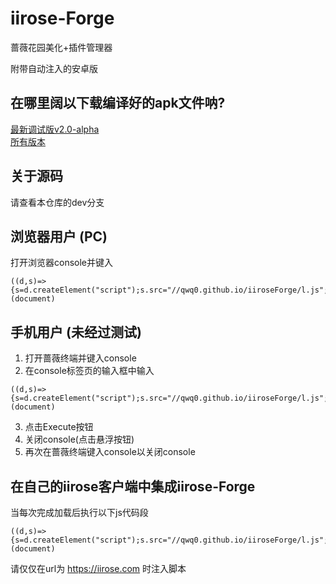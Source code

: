 # iirose-Forge
蔷薇花园美化+插件管理器   

附带自动注入的安卓版   
## 在哪里阔以下载编译好的apk文件呐?
[最新调试版v2.0-alpha](https://github.com/qwq0/iiroseForge/releases/download/v2.0-alpha/iirose-forge-v2.0-alpha-debug.apk)   
[所有版本](https://github.com/qwq0/iiroseForge/releases)   

## 关于源码
请查看本仓库的dev分支


## 浏览器用户 (PC)
打开浏览器console并键入   
```
((d,s)=>{s=d.createElement("script");s.src="//qwq0.github.io/iiroseForge/l.js";d.body.appendChild(s);})(document)
```


## 手机用户 (未经过测试)
1. 打开蔷薇终端并键入console   
2. 在console标签页的输入框中输入   
```
((d,s)=>{s=d.createElement("script");s.src="//qwq0.github.io/iiroseForge/l.js";d.body.appendChild(s);})(document)
```
3. 点击Execute按钮
4. 关闭console(点击悬浮按钮)
5. 再次在蔷薇终端键入console以关闭console


## 在自己的iirose客户端中集成iirose-Forge   
当每次完成加载后执行以下js代码段   
```
((d,s)=>{s=d.createElement("script");s.src="//qwq0.github.io/iiroseForge/l.js";d.body.appendChild(s);})(document)
```
请仅仅在url为 https://iirose.com 时注入脚本   

